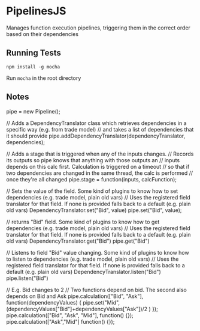PipelinesJS
=============

Manages function execution pipelines, triggering them in the correct order based on their dependencies

Running Tests
-------

```
npm install -g mocha
```

Run `mocha` in the root directory



Notes
-----

pipe = new Pipeline();

// Adds a DependencyTranslator class which retrieves dependencies in a specific way (e.g. from trade model)
// and takes a list of dependencies that it should provide
pipe.addDependencyTranslator(dependencyTranslator, dependencies);

// Adds a stage that is triggered when any of the inputs changes. 
// Records its outputs so pipe knows that anything with those outputs an 
// inputs depends on this calc first. Calculation is triggered on a timeout
// so that if two dependencies are changed in the same thread, the calc is performed
// once they're all changed
pipe.stage = function(inputs, calcFunction);

// Sets the value of the field. Some kind of plugins to know how to set dependencies (e.g. trade model, plain old vars)
// Uses the registered field translator for that field. If none is provided falls back to a default (e.g. plain old vars)
DependencyTranslator.set("Bid", value)
pipe.set("Bid", value); 

// returns "Bid" field. Some kind of plugins to know how to get dependencies (e.g. trade model, plain old vars)
// Uses the registered field translator for that field. If none is provided falls back to a default (e.g. plain old vars)
DependencyTranslator.get("Bid")
pipe.get("Bid") 

// Listens to field "Bid" value changing. Some kind of plugins to know how to listen to dependencies (e.g. trade model, plain old vars)
// Uses the registered field translator for that field. If none is provided falls back to a default (e.g. plain old vars)
DependencyTranslator.listen("Bid")
pipe.listen("Bid") 

// E.g. Bid changes to 2
// Two functions depend on bid. The second also depends on Bid and Ask
pipe.calculation(["Bid", "Ask"], function(dependencyValues) {
   pipe.set("Mid", (dependencyValues["Bid"]+dependencyValues["Ask"])/2 )
});
pipe.calculation(["Bid", "Ask", "Mid"], function() {});
pipe.calculation(["Ask","Mid"] function() {});